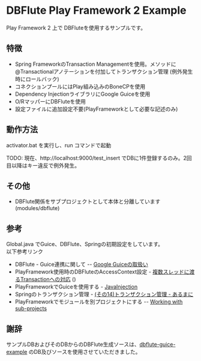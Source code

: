 # DBFlute Play Framework 2 Example

Play Framework 2 上で DBFluteを使用するサンプルです。

## 特徴

* Spring FrameworkのTransaction Managementを使用。メソッドに@Transactionalアノテーションを付加してトランザクション管理 (例外発生時にロールバック)
* コネクションプールにはPlay組み込みのBoneCPを使用
* Dependency InjectionライブラリにGoogle Guiceを使用
* O/RマッパーにDBFluteを使用
* 設定ファイルに追加設定不要(PlayFrameworkとして必要な記述のみ)

## 動作方法

activator.bat を実行し、run コマンドで起動

TODO: 
  現在、http://localhost:9000/test_insert でDBに1件登録するのみ。2回目以降はキー違反で例外発生。

## その他

* DBFlute関係をサブプロジェクトとして本体と分離しています (modules/dbflute)

## 参考

Global.java でGuice、DBFlute、Springの初期設定をしています。  
以下参考リンク
* DBFlute - Guice連携に関して -- [Google Guiceの取扱い](http://dbflute.seasar.org/ja/manual/reference/diway/guice/)
* PlayFramework使用時のDBFluteのAccessContext設定 - [複数スレッドに渡るTransactionへの対応](https://github.com/seasarorg/dbflute-play/issues/6#issuecomment-42439800) ()
* PlayFrameworkでGuiceを使用する - [JavaInjection](https://www.playframework.com/documentation/2.3.x/JavaInjection)
* Springのトランザクション管理 - [(その14)トランザクション管理 - あるまに](http://d.hatena.ne.jp/arumani/20070327/1175006088)
* PlayFrameworkでモジュールを別プロジェクトにする -- [Working with sub-projects](https://www.playframework.com/documentation/2.3.x/SBTSubProjects)

## 謝辞
サンプルDBおよびそのDBからのDBFlute生成ソースは、[dbflute-guice-example](https://github.com/seasarorg/dbflute-example-container/tree/master/dbflute-guice-example) のDB及びソースを使用させていただきました。
